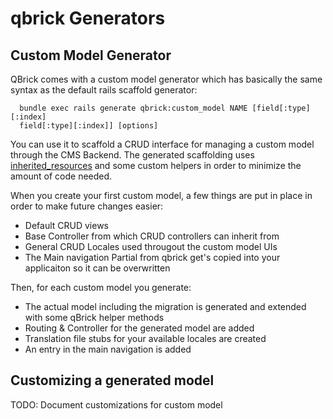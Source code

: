 # qbrick Generators

## Custom Model Generator

QBrick comes with a custom model generator which has basically the same syntax
as the default rails scaffold generator:

```
  bundle exec rails generate qbrick:custom_model NAME [field[:type][:index]
  field[:type][:index]] [options]
```

You can use it to scaffold a CRUD interface for managing a custom model through
the CMS Backend. The generated scaffolding uses
[inherited_resources](https://github.com/josevalim/inherited_resources) and
some custom helpers in order to minimize the amount of code needed.

When you create your first custom model, a few things are put in place in order
to make future changes easier:

* Default CRUD views
* Base Controller from which CRUD controllers can inherit from
* General CRUD Locales used througout the custom model UIs
* The Main navigation Partial from qbrick get's copied into your applicaiton so
it can be overwritten

Then, for each custom model you generate:

* The actual model including the migration is generated and extended with some
qBrick helper methods
* Routing & Controller for the generated model are added
* Translation file stubs for your available locales are created
* An entry in the main navigation is added

## Customizing a generated model

TODO: Document customizations for custom model
